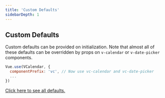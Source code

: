 ```yaml
---
title: 'Custom Defaults'
sidebarDepth: 1
---
```


## Custom Defaults

Custom defaults can be provided on initialization. Note that almost all of these defaults can be overridden by props on `v-calendar` or `v-date-picker` components.

```js
Vue.use(VCalendar, {
  componentPrefix: 'vc', // Now use vc-calendar and vc-date-picker
  ...
})
```

[Click here to see all defaults.](../api/defaults.md)